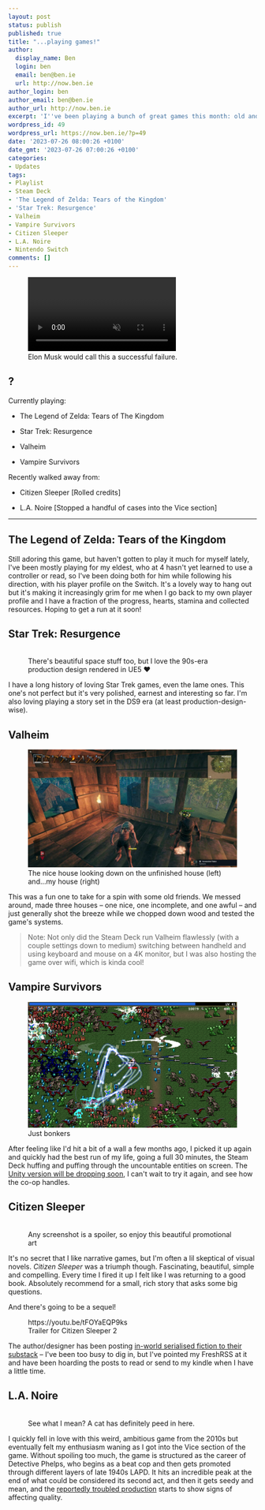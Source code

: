 ```yaml
---
layout: post
status: publish
published: true
title: "...playing games!"
author:
  display_name: Ben
  login: ben
  email: ben@ben.ie
  url: http://now.ben.ie
author_login: ben
author_email: ben@ben.ie
author_url: http://now.ben.ie
excerpt: 'I''ve been playing a bunch of great games this month: old and new!'
wordpress_id: 49
wordpress_url: https://now.ben.ie/?p=49
date: '2023-07-26 08:00:26 +0100'
date_gmt: '2023-07-26 07:00:26 +0100'
categories:
- Updates
tags:
- Playlist
- Steam Deck
- 'The Legend of Zelda: Tears of the Kingdom'
- 'Star Trek: Resurgence'
- Valheim
- Vampire Survivors
- Citizen Sleeper
- L.A. Noire
- Nintendo Switch
comments: []
---
```

<p><!-- wp:video {"id":50} --></p>
<figure class="wp-block-video"><video autoplay controls loop muted src="assets/uploads/now.ben.ie/2023/07/2023051418584700-CC47F0DEC75C1FD3B1F95FA9F9D57667-1.mov" playsinline></video><br />
<figcaption class="wp-element-caption">Elon Musk would call this a successful failure.</figcaption>
</figure>
<p><!-- /wp:video --></p>
<p><!-- wp:heading --></p>
<h2 class="wp-block-heading">?</h2>
<p><!-- /wp:heading --></p>
<p><!-- wp:paragraph --></p>
<p>Currently playing:</p>
<p><!-- /wp:paragraph --></p>
<p><!-- wp:list --></p>
<ul><!-- wp:list-item --></p>
<li>The Legend of Zelda: Tears of The Kingdom</li>
<p><!-- /wp:list-item --></p>
<p><!-- wp:list-item --></p>
<li>Star Trek: Resurgence</li>
<p><!-- /wp:list-item --></p>
<p><!-- wp:list-item --></p>
<li>Valheim</li>
<p><!-- /wp:list-item --></p>
<p><!-- wp:list-item --></p>
<li>Vampire Survivors</li>
<p><!-- /wp:list-item --></ul>
<p><!-- /wp:list --></p>
<p><!-- wp:paragraph --></p>
<p>Recently walked away from:</p>
<p><!-- /wp:paragraph --></p>
<p><!-- wp:list --></p>
<ul><!-- wp:list-item --></p>
<li>Citizen Sleeper [Rolled credits]</li>
<p><!-- /wp:list-item --></p>
<p><!-- wp:list-item --></p>
<li>L.A. Noire [Stopped a handful of cases into the Vice section]</li>
<p><!-- /wp:list-item --></ul>
<p><!-- /wp:list --></p>
<p><!-- wp:separator --></p>
<hr class="wp-block-separator has-alpha-channel-opacity"/>
<!-- /wp:separator --></p>
<p><!-- wp:heading --></p>
<h2 class="wp-block-heading">The Legend of Zelda: Tears of the Kingdom</h2>
<p><!-- /wp:heading --></p>
<p><!-- wp:paragraph --></p>
<p>Still adoring this game, but haven't gotten to play it much for myself lately, I've been mostly playing for my eldest, who at 4 hasn't yet learned to use a controller or read, so I've been doing both for him while following his direction, with his player profile on the Switch. It's a lovely way to hang out but it's making it increasingly grim for me when I go back to my own player profile and I have a fraction of the progress, hearts, stamina and collected resources. Hoping to get a run at it soon!</p>
<p><!-- /wp:paragraph --></p>
<p><!-- wp:heading --></p>
<h2 class="wp-block-heading">Star Trek: Resurgence</h2>
<p><!-- /wp:heading --></p>
<p><!-- wp:image {"id":59,"sizeSlug":"large","linkDestination":"none"} --></p>
<figure class="wp-block-image size-large"><img src="assets/uploads/now.ben.ie/2023/07/Screenshot-2023-07-25-at-11.38.46-1024x532.png" alt="" class="wp-image-59"/><br />
<figcaption class="wp-element-caption">There's beautiful space stuff too, but I love the 90s-era production design rendered in UE5 ❤️</figcaption>
</figure>
<p><!-- /wp:image --></p>
<p><!-- wp:paragraph --></p>
<p>I have a long history of loving Star Trek games, even the lame ones. This one's not perfect but it's very polished, earnest and interesting so far. I'm also loving playing a story set in the DS9 era (at least production-design-wise).</p>
<p><!-- /wp:paragraph --></p>
<p><!-- wp:heading --></p>
<h2 class="wp-block-heading">Valheim</h2>
<p><!-- /wp:heading --></p>
<p><!-- wp:image {"id":53,"sizeSlug":"large","linkDestination":"none"} --></p>
<figure class="wp-block-image size-large"><img src="assets/uploads/now.ben.ie/2023/07/F95B51AA2DB9435324EBB8B3717BA728D4495CCB-1024x576.jpeg" alt="" class="wp-image-53"/><br />
<figcaption class="wp-element-caption">The nice house looking down on the unfinished house (left) and...my house (right)</figcaption>
</figure>
<p><!-- /wp:image --></p>
<p><!-- wp:paragraph --></p>
<p>This was a fun one to take for a spin with some old friends. We messed around, made three houses – one nice, one incomplete, and one awful – and just generally shot the breeze while we chopped down wood and tested the game's systems. </p>
<p><!-- /wp:paragraph --></p>
<p><!-- wp:quote --></p>
<blockquote class="wp-block-quote"><p><!-- wp:paragraph --></p>
<p>Note: Not only did the Steam Deck run Valheim flawlessly (with a couple settings down to medium) switching between handheld and using keyboard and mouse on a 4K monitor, but I was also hosting the game over wifi, which is kinda cool!</p>
<p><!-- /wp:paragraph --></p></blockquote>
<p><!-- /wp:quote --></p>
<p><!-- wp:heading --></p>
<h2 class="wp-block-heading">Vampire Survivors</h2>
<p><!-- /wp:heading --></p>
<p><!-- wp:image {"id":61,"sizeSlug":"large","linkDestination":"none"} --></p>
<figure class="wp-block-image size-large"><img src="assets/uploads/now.ben.ie/2023/07/Vampire_Survivors_2_2_2022_10_12_56_PM.png-1024x617.webp" alt="" class="wp-image-61"/><br />
<figcaption class="wp-element-caption">Just bonkers</figcaption>
</figure>
<p><!-- /wp:image --></p>
<p><!-- wp:paragraph --></p>
<p>After feeling like I'd hit a bit of a wall a few months ago, I picked it up again and quickly had the best run of my life, going a full 30 minutes, the Steam Deck huffing and puffing through the uncountable entities on screen. The <a href="https://kotaku.com/vampire-survivors-new-engine-steam-update-co-op-1850633575" target="_blank" rel="noreferrer noopener">Unity version will be dropping soon</a>, I can't wait to try it again, and see how the co-op handles.</p>
<p><!-- /wp:paragraph --></p>
<p><!-- wp:heading --></p>
<h2 class="wp-block-heading">Citizen Sleeper</h2>
<p><!-- /wp:heading --></p>
<p><!-- wp:image {"id":62,"sizeSlug":"large","linkDestination":"none"} --></p>
<figure class="wp-block-image size-large"><img src="assets/uploads/now.ben.ie/2023/07/CS_Keyart_Layered_HD_Pink_Revision_NoLogo-1024x576.png" alt="" class="wp-image-62"/><br />
<figcaption class="wp-element-caption">Any screenshot is a spoiler, so enjoy this beautiful promotional art</figcaption>
</figure>
<p><!-- /wp:image --></p>
<p><!-- wp:paragraph --></p>
<p>It's no secret that I like narrative games, but I'm often a lil skeptical of visual novels. <em>Citizen Sleeper</em> was a triumph though. Fascinating, beautiful, simple and compelling. Every time I fired it up I felt like I was returning to a good book. Absolutely recommend for a small, rich story that asks some big questions.</p>
<p><!-- /wp:paragraph --></p>
<p><!-- wp:paragraph --></p>
<p>And there's going to be a sequel!</p>
<p><!-- /wp:paragraph --></p>
<p><!-- wp:embed {"url":"https://youtu.be/tFOYaEQP9ks","type":"video","providerNameSlug":"youtube","responsive":true,"className":"wp-embed-aspect-16-9 wp-has-aspect-ratio"} --></p>
<figure class="wp-block-embed is-type-video is-provider-youtube wp-block-embed-youtube wp-embed-aspect-16-9 wp-has-aspect-ratio">
<div class="wp-block-embed__wrapper">
https://youtu.be/tFOYaEQP9ks
</div>
<figcaption class="wp-element-caption">Trailer for Citizen Sleeper 2</figcaption>
</figure>
<p><!-- /wp:embed --></p>
<p><!-- wp:paragraph --></p>
<p>The author/designer has been posting <a href="https://jumpovertheage.substack.com" target="_blank" rel="noreferrer noopener">in-world serialised fiction to their substack</a> – I've been too busy to dig in, but I've pointed my FreshRSS at it and have been hoarding the posts to read or send to my kindle when I have a little time.</p>
<p><!-- /wp:paragraph --></p>
<p><!-- wp:heading --></p>
<h2 class="wp-block-heading">L.A. Noire</h2>
<p><!-- /wp:heading --></p>
<p><!-- wp:image {"id":63,"sizeSlug":"large","linkDestination":"none"} --></p>
<figure class="wp-block-image size-large"><img src="assets/uploads/now.ben.ie/2023/07/lanoirecover-1024x576.jpg" alt="" class="wp-image-63"/><br />
<figcaption class="wp-element-caption">See what I mean? A cat has definitely peed in here.</figcaption>
</figure>
<p><!-- /wp:image --></p>
<p><!-- wp:paragraph --></p>
<p>I quickly fell in love with this weird, ambitious game from the 2010s but eventually felt my enthusiasm waning as I got into the Vice section of the game. Without spoiling too much, the game is structured as the career of Detective Phelps, who begins as a beat cop and then gets promoted through different layers of late 1940s LAPD. It hits an incredible peak at the end of what could be considered its second act, and then it gets seedy and mean, and the <a href="https://kotaku.com/report-la-noire-was-development-hell-rockstar-no-long-5818019">reportedly troubled production</a> starts to show signs of affecting quality.</p>
<p><!-- /wp:paragraph --></p>
